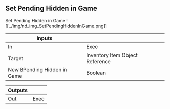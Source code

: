 ## Set Pending Hidden in Game
Set Pending Hidden in Game
![[../img/nd_img_SetPendingHiddenInGame.png]]

|Inputs||
|--|--|
| In | Exec |
| Target | Inventory Item Object Reference |
| New BPending Hidden in Game | Boolean |

|Outputs||
|--|--|
| Out | Exec |
